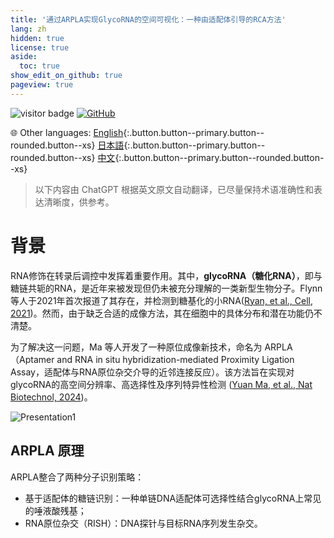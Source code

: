 ```yaml
---
title: '通过ARPLA实现GlycoRNA的空间可视化：一种由适配体引导的RCA方法'
lang: zh
hidden: true
license: true
aside:
  toc: true
show_edit_on_github: true
pageview: true
---
```


<img src="https://visitor-badge.laobi.icu/badge?page_id=https://labonom.github.io/journalclub/2025/06/01/journal-club-glycorna-imaging.zh.html" alt="visitor badge"/> [![GitHub](https://img.shields.io/badge/GitHub-Profile-black?logo=github)](https://github.com/LabOnoM)

🌐 Other languages: [English](https://labonom.github.io/journalclub/2025/06/01/journal-club-glycorna-imaging.en.html){:.button.button--primary.button--rounded.button--xs} [日本語](https://labonom.github.io/2025/06/01/journal-club-glycorna-imaging.jp.html){:.button.button--primary.button--rounded.button--xs} [中文](https://labonom.github.io/2025/06/01/journal-club-glycorna-imaging.zh.html){:.button.button--primary.button--rounded.button--xs}

> 以下内容由 ChatGPT 根据英文原文自动翻译，已尽量保持术语准确性和表达清晰度，供参考。

# 背景

RNA修饰在转录后调控中发挥着重要作用。其中，**glycoRNA（糖化RNA）**，即与糖链共轭的RNA，是近年来被发现但仍未被充分理解的一类新型生物分子。Flynn 等人于2021年首次报道了其存在，并检测到糖基化的小RNA([Ryan, et al., Cell, 2021](https://pubmed.ncbi.nlm.nih.gov/34004145/))。然而，由于缺乏合适的成像方法，其在细胞中的具体分布和潜在功能仍不清楚。

为了解决这一问题，Ma 等人开发了一种原位成像新技术，命名为 ARPLA（Aptamer and RNA in situ hybridization-mediated Proximity Ligation Assay，适配体与RNA原位杂交介导的近邻连接反应）。该方法旨在实现对glycoRNA的高空间分辨率、高选择性及序列特异性检测 ([Yuan Ma, et al., Nat Biotechnol, 2024](https://pubmed.ncbi.nlm.nih.gov/37217750/))。

![Presentation1](https://github.com/user-attachments/assets/7935a319-751e-4d3d-b58d-95019ac5c971)

<!--more-->

## ARPLA 原理

ARPLA整合了两种分子识别策略：
 - 基于适配体的糖链识别：一种单链DNA适配体可选择性结合glycoRNA上常见的唾液酸残基；
 - RNA原位杂交（RISH）：DNA探针与目标RNA序列发生杂交。